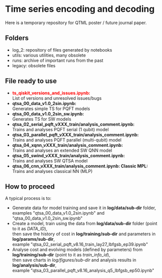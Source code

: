 # Time series encoding and decoding
Here is a temporary repository for QTML poster / future journal paper.

## Folders
- log_2: repository of files generated by notebooks
- utils: various utilities, many obsolete
- runs: archive of important runs from the past 
- legacy: obsolete files

## File ready to use
- **<font color="red">ts_qiskit_versions_and_issues.ipynb:</font>**<br/>List of versions and unresolved issues/bugs
- **qtsa_00_data_v1.0_2sin.ipynb:**<br/>Generates simple TS for PQFT models
- **qtsa_00_data_v1.0_2sin_sw.ipynb:**<br/>Generates TS for SW models
- **qtsa_02_serial_pqft_vXXX_train/analysis_comment.ipynb:**<br/>Trains and analyses PQFT serial (1 qubit) model
- **qtsa_03_parallel_pqft_vXXX_train/analysis_comment.ipynb:**<br/>Trains and analyses PQFT parallel (multi-qubit) model
- **qtsa_04_xqnn_vXXX_train/analysis_comment.ipynb:**<br/>Trains and analyses an extended SW QNN model
- **qtsa_05_swind_vXXX_train/analysis_comment.ipynb:**<br/>Trains and analyses SW QTSA model
- **qtsa_06_cnn_vXXX_train/analysis_comment.ipynb: Classic MPL:**<br/>Trains and analyses classical NN (MLP)

## How to proceed
A typical process is to:
- Generate data for model training and save it in **log/data/sub-dir** folder,<br/>
  examples "qtsa_00_data_v1.0_2sin.ipynb" and "qtsa_00_data_v1.0_2sin_sw.ipynb"
- Create a model, train using the data from **log/data/sub-dir** folder (point to it as *DATA_ID*),<br/>
  then save the history of cost in **log/training/sub-dir** and parameters in **log/params/sub-dir**,<br/>
  example "qtsa_02_serial_pqft_v8.16_train_lay27_lbfgsb_ep39.ipynb"
- Analyse cost and evolving models (defined by parameters) from **log/training/sub-dir** (point to it as *train_info_id*),<br/>
  then save charts in *log/figures/sub-dir* and analysis results in **log/analysis/sub-dir**,<br/>
  example "qtsa_03_parallel_pqft_v8.16_analysis_q5_lbfgsb_ep50.ipynb"